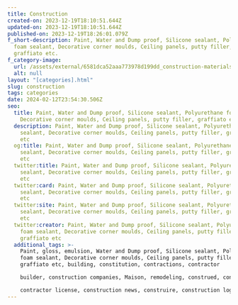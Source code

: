 ```yaml
---
title: Construction
created-on: 2023-12-19T18:10:51.644Z
updated-on: 2023-12-19T18:10:51.644Z
published-on: 2023-12-19T18:26:01.079Z
f_short-description: Paint, Water and Dump proof, Silicone sealant, Polyurethane
  foam sealant, Decorative corner moulds, Ceiling panels, putty filler,
  graffiato etc.
f_category-image:
  url: /assets/external/6581dca52aaa773978d199dd_construction-materials-are-used-for-buildings.jpg
  alt: null
layout: "[categories].html"
slug: construction
tags: categories
date: 2024-02-12T23:54:30.506Z
seo:
  title: Paint, Water and Dump proof, Silicone sealant, Polyurethane foam sealant,
    Decorative corner moulds, Ceiling panels, putty filler, graffiato etc
  description: Paint, Water and Dump proof, Silicone sealant, Polyurethane foam
    sealant, Decorative corner moulds, Ceiling panels, putty filler, graffiato
    etc
  og:title: Paint, Water and Dump proof, Silicone sealant, Polyurethane foam
    sealant, Decorative corner moulds, Ceiling panels, putty filler, graffiato
    etc
  twitter:title: Paint, Water and Dump proof, Silicone sealant, Polyurethane foam
    sealant, Decorative corner moulds, Ceiling panels, putty filler, graffiato
    etc
  twitter:card: Paint, Water and Dump proof, Silicone sealant, Polyurethane foam
    sealant, Decorative corner moulds, Ceiling panels, putty filler, graffiato
    etc
  twitter:site: Paint, Water and Dump proof, Silicone sealant, Polyurethane foam
    sealant, Decorative corner moulds, Ceiling panels, putty filler, graffiato
    etc
  twitter:creator: Paint, Water and Dump proof, Silicone sealant, Polyurethane
    foam sealant, Decorative corner moulds, Ceiling panels, putty filler,
    graffiato etc
  additional_tags: >-
    Paint, gloss, emulsion, Water and Dump proof, Silicone sealant, Polyurethane
    foam sealant, Decorative corner moulds, Ceiling panels, putty filler,
    graffiato etc, building, constitution, contractions, contractor

    builder, construction companies, Maison, remodeling, construed, construction management general contractor, building construction, construction worker, construction materials, const, construction site

    contractor license, construction news, construire, construction logo building contractors, construction companies near me, tiny house builders, new construction, construction engineering, house decoration, painting, cieling, roofing, residential construction companies, roofing construction company, interior design. glass windows,
---
```

